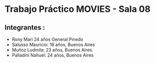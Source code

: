 # Trabajo Práctico MOVIES - Sala 08
## Integrantes :
- Rony Mari 24 años General Pinedo 
- Salusso Mauricio: 18 años, Buenos Aires
- Muñoz Ludmila: 23 años, Buenos Aires.
- Palladini Nahuel: 24 años, Buenos Aires
